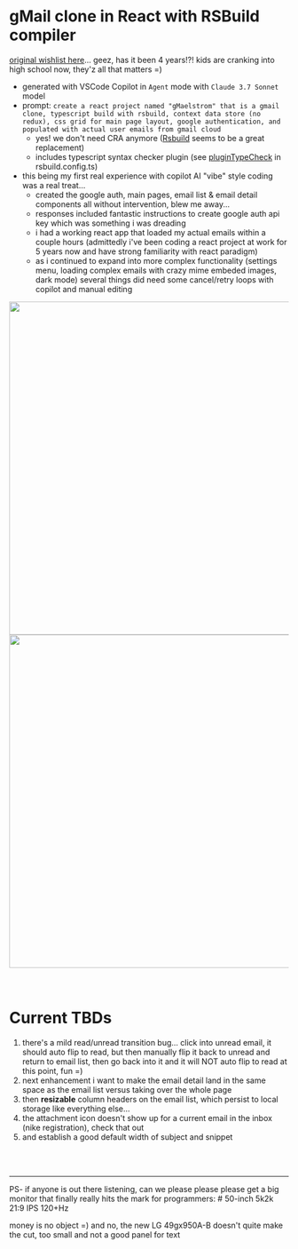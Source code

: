 # gMail clone in React with RSBuild compiler

[original wishlist here](https://github.com/Beej126/GmailZero)... geez, has it been 4 years!?! kids are cranking into high school now, they'z all that matters =)

- generated with VSCode Copilot in `Agent` mode with `Claude 3.7 Sonnet` model
- prompt: `create a react project named "gMaelstrom" that is a gmail clone, typescript build with rsbuild, context data store (no redux), css grid for main page layout, google authentication, and populated with actual user emails from gmail cloud`
  - yes! we don't need CRA anymore ([Rsbuild](https://rsbuild.rs/) seems to be a great replacement)
  - includes typescript syntax checker plugin (see [pluginTypeCheck](https://github.com/rspack-contrib/rsbuild-plugin-type-check) in rsbuild.config.ts)
- this being my first real experience with copilot AI "vibe" style coding was a real treat...
  - created the google auth, main pages, email list & email detail components all without intervention, blew me away...
  - responses included fantastic instructions to create google auth api key which was something i was dreading
  - i had a working react app that loaded my actual emails within a couple hours (admittedly i've been coding a react project at work for 5 years now and have strong familiarity with react paradigm)
  - as i continued to expand into more complex functionality (settings menu, loading complex emails with crazy mime embeded images, dark mode) several things did need some cancel/retry loops with copilot and manual editing

<img src="https://github.com/user-attachments/assets/3399bff8-4de3-412b-9efb-d32ed748f21f" width="600" />
<img src="https://github.com/user-attachments/assets/d9b6db9a-19db-441d-87dd-e783dfcea3c4" width="600" />

<br/>
<br/>
<br/>

# Current TBDs
1. there's a mild read/unread transition bug... click into unread email, it should auto flip to read, but then manually flip it back to unread and return to email list, then go back into it and it will NOT auto flip to read at this point, fun =)
1. next enhancement i want to make the email detail land in the same space as the email list versus taking over the whole page
1. then **resizable** column headers on the email list, which persist to local storage like everything else... 
1. the attachment icon doesn't show up for a current email in the inbox (nike registration), check that out
1. and establish a good default width of subject and snippet

<br/>
<br/>
<hr>
PS- if anyone is out there listening, can we please please please get a big monitor that finally really hits the mark for programmers:
# 50-inch 5k2k 21:9 IPS 120+Hz

money is no object =) and no, the new LG 49gx950A-B doesn't quite make the cut, too small and not a good panel for text
